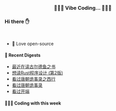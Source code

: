 <p align="center">
 <h3 align="center">🧑🏻‍💻 Vibe Coding... 🧑🏻‍💻</h3>
</p>

### Hi there ✋

<br />

- 💼 Love open-source


#### 📖 Recent Digests

<!-- BLOG-POST-LIST:START -->
- [最近在读古尔德鱼之书](https://book.douban.com/subject/37283684/)
- [想读Rust程序设计 &lpar;第2版&rpar;](https://book.douban.com/subject/36547630/)
- [看过唐朝诡事录之西行](https://movie.douban.com/subject/36188849/)
- [看过唐朝诡事录](https://movie.douban.com/subject/35235151/)
- [看过开端](https://movie.douban.com/subject/35332289/)
<!-- BLOG-POST-LIST:END -->

#### 👨🏻‍💻 Coding with this week
